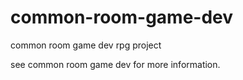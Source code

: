 # common-room-game-dev
 common room game dev rpg project

see common room game dev for more information.
